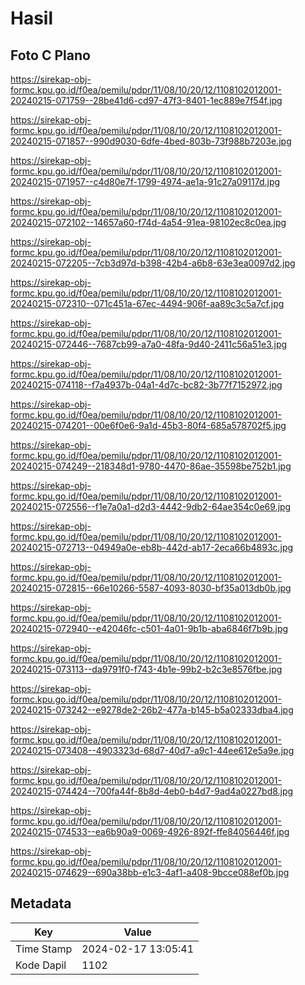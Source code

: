 # Hasil

## Foto C Plano

https://sirekap-obj-formc.kpu.go.id/f0ea/pemilu/pdpr/11/08/10/20/12/1108102012001-20240215-071759--28be41d6-cd97-47f3-8401-1ec889e7f54f.jpg

https://sirekap-obj-formc.kpu.go.id/f0ea/pemilu/pdpr/11/08/10/20/12/1108102012001-20240215-071857--990d9030-6dfe-4bed-803b-73f988b7203e.jpg

https://sirekap-obj-formc.kpu.go.id/f0ea/pemilu/pdpr/11/08/10/20/12/1108102012001-20240215-071957--c4d80e7f-1799-4974-ae1a-91c27a09117d.jpg

https://sirekap-obj-formc.kpu.go.id/f0ea/pemilu/pdpr/11/08/10/20/12/1108102012001-20240215-072102--14657a60-f74d-4a54-91ea-98102ec8c0ea.jpg

https://sirekap-obj-formc.kpu.go.id/f0ea/pemilu/pdpr/11/08/10/20/12/1108102012001-20240215-072205--7cb3d97d-b398-42b4-a6b8-63e3ea0097d2.jpg

https://sirekap-obj-formc.kpu.go.id/f0ea/pemilu/pdpr/11/08/10/20/12/1108102012001-20240215-072310--071c451a-67ec-4494-906f-aa89c3c5a7cf.jpg

https://sirekap-obj-formc.kpu.go.id/f0ea/pemilu/pdpr/11/08/10/20/12/1108102012001-20240215-072446--7687cb99-a7a0-48fa-9d40-2411c56a51e3.jpg

https://sirekap-obj-formc.kpu.go.id/f0ea/pemilu/pdpr/11/08/10/20/12/1108102012001-20240215-074118--f7a4937b-04a1-4d7c-bc82-3b77f7152972.jpg

https://sirekap-obj-formc.kpu.go.id/f0ea/pemilu/pdpr/11/08/10/20/12/1108102012001-20240215-074201--00e6f0e6-9a1d-45b3-80f4-685a578702f5.jpg

https://sirekap-obj-formc.kpu.go.id/f0ea/pemilu/pdpr/11/08/10/20/12/1108102012001-20240215-074249--218348d1-9780-4470-86ae-35598be752b1.jpg

https://sirekap-obj-formc.kpu.go.id/f0ea/pemilu/pdpr/11/08/10/20/12/1108102012001-20240215-072556--f1e7a0a1-d2d3-4442-9db2-64ae354c0e69.jpg

https://sirekap-obj-formc.kpu.go.id/f0ea/pemilu/pdpr/11/08/10/20/12/1108102012001-20240215-072713--04949a0e-eb8b-442d-ab17-2eca66b4893c.jpg

https://sirekap-obj-formc.kpu.go.id/f0ea/pemilu/pdpr/11/08/10/20/12/1108102012001-20240215-072815--66e10266-5587-4093-8030-bf35a013db0b.jpg

https://sirekap-obj-formc.kpu.go.id/f0ea/pemilu/pdpr/11/08/10/20/12/1108102012001-20240215-072940--e42046fc-c501-4a01-9b1b-aba6846f7b9b.jpg

https://sirekap-obj-formc.kpu.go.id/f0ea/pemilu/pdpr/11/08/10/20/12/1108102012001-20240215-073113--da9791f0-f743-4b1e-99b2-b2c3e8576fbe.jpg

https://sirekap-obj-formc.kpu.go.id/f0ea/pemilu/pdpr/11/08/10/20/12/1108102012001-20240215-073242--e9278de2-26b2-477a-b145-b5a02333dba4.jpg

https://sirekap-obj-formc.kpu.go.id/f0ea/pemilu/pdpr/11/08/10/20/12/1108102012001-20240215-073408--4903323d-68d7-40d7-a9c1-44ee612e5a9e.jpg

https://sirekap-obj-formc.kpu.go.id/f0ea/pemilu/pdpr/11/08/10/20/12/1108102012001-20240215-074424--700fa44f-8b8d-4eb0-b4d7-9ad4a0227bd8.jpg

https://sirekap-obj-formc.kpu.go.id/f0ea/pemilu/pdpr/11/08/10/20/12/1108102012001-20240215-074533--ea6b90a9-0069-4926-892f-ffe84056446f.jpg

https://sirekap-obj-formc.kpu.go.id/f0ea/pemilu/pdpr/11/08/10/20/12/1108102012001-20240215-074629--690a38bb-e1c3-4af1-a408-9bcce088ef0b.jpg


## Metadata

| Key        | Value               |
| ---------- | ------------------- |
| Time Stamp | 2024-02-17 13:05:41 |
| Kode Dapil | 1102                |



